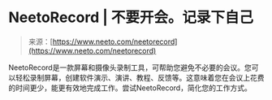 <!--yml

分类: 未分类

日期: 2024-05-29 12:31:38

-->

# NeetoRecord | 不要开会。记录下自己

> 来源：[https://www.neeto.com/neetorecord](https://www.neeto.com/neetorecord)

NeetoRecord是一款屏幕和摄像头录制工具，可帮助您避免不必要的会议。您可以轻松录制屏幕，创建软件演示、演讲、教程、反馈等。这意味着您在会议上花费的时间更少，能更有效地完成工作。尝试NeetoRecord，简化您的工作方式。
